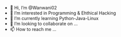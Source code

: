 - 👋 Hi, I’m @Wanwani02
- 👀 I’m interested in Programming & Ehthical Hacking
- 🌱 I’m currently learning Python-Java-Linux
- 💞️ I’m looking to collaborate on ...
- 📫 How to reach me ...

<!---
Wanwani02/Wanwani02 is a ✨ special ✨ repository because its `README.md` (this file) appears on your GitHub profile.
You can click the Preview link to take a look at your changes.
--->
